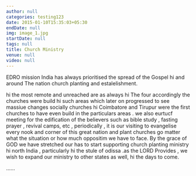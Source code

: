 ```yaml
---
author: null
categories: testing123
date: 2015-01-10T15:35:03+05:30
endDate: null
img: image_1.jpg
startDate: null
tags: null
title: Church Ministry
venue: null
video: null
---
```


EDRO mission India has always prioritised the spread of the Gospel hi and around The nation church planting and estalelishment. 
<!--more-->
   hi the most remote and unreached are as always hi The four accordingly the churches were build hi such areas which later on progressed to see massiue changes socially churches hi Coimbatore and Tirupur   were the first churches to have even build in the particulars areas . we also eurtucf meeting for the edification of the believers such as bible study , fasting prayer , revival camps, etc , periodically , it is our visiting to evangelise every nook and corner of this great nation and plant churches go matter what the situation or how much oppositim we have to face. By the grace of GOD we have stretched our has to start supporting church planting ministry hi north India , particularly hi the stule of odissa .as the LORD Provides  , we wish to expand our ministry to other states as well, hi the days to come.

......